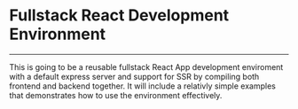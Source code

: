 # Fullstack React Development Environment

---

This is going to be a reusable fullstack React App development enviroment with a default express server and support for SSR by compiling both frontend and backend together. It will include a relativly simple examples that demonstrates how to use the environment effectively.
